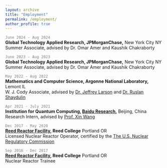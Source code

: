 ```yaml
---
layout: archive
title: "Employment"
permalink: /employment/
author_profile: true
---
```


<code style="color : Grey">June 2024 - Aug 2024</code>\
**Global Technology Applied Research, JPMorganChase,** New York City NY\
Summer Associate, advised by Dr. Omar Amer and Kaushik Chakraborty

<code style="color : Grey">June 2023 - Aug 2023</code>\
**Global Technology Applied Research, JPMorganChase,** New York City NY\
Summer Associate, advised by Dr. Omar Amer and Kaushik Chakraborty

<code style="color : Grey">May 2022 - Aug 2022</code>\
**Mathematics and Computer Science, Argonne National Laboratory,** Lemont IL\
W. J. Cody Associate, advised by [Dr. Jeffrey Larson](https://www.anl.gov/profile/jeffrey-m-larson) and [Dr. Ruslan Shaydulin](https://shaydul.in/)

<code style="color : Grey">Apr 2021 - July 2021</code>\
**Institution for Quantum Computing, [Baidu Research](http://research.baidu.com/Index),** Beijing, China\
Research Intern, advised by [Prof. Xin Wang](https://www.xinwang.info/)

<code style="color : Grey">Dec 2017 - May 2020</code>\
**[Reed Reactor Facility](https://reactor.reed.edu/index.html), Reed College** Portland OR\
Licensed Nuclear Reactor Operator, certified by the [The U.S. Nuclear Regulatory Commission](https://www.nrc.gov/)

<code style="color : Grey">Sep 2016 - Dec 2017</code>\
**[Reed Reactor Facility](https://reactor.reed.edu/index.html), Reed College** Portland OR\
Nuclear Reactor Trainee

<!-- <code style="color : Grey">June 2023 - Aug 2023</code>\
**JPMorganChase,** New York City NY\
*Summer Associate, Global Technology Applied Research*\
$\textcolor{grey}{Advised by Dr. Omar Amer and Kaushik Chakraborty}$


<code style="color : Grey">June 2023 - Aug 2023</code>\
**JPMorganChase,** New York City NY\
*Summer Associate, Global Technology Applied Research*\
$\textcolor{grey}{Advised by Dr. Omar Amer and Kaushik Chakraborty}$


<code style="color : Grey">May 2022 - Aug 2022</code>\
**Argonne National Laboratory,** Lemont IL\
*W. J. Cody Associate, Mathematics and Computer Science*\
Advised by [Dr. Jeffrey Larson](https://www.anl.gov/profile/jeffrey-m-larson) and [Dr. Ruslan Shaydulin](https://shaydul.in/)


<code style="color : Grey">Apr 2021 - July 2021</code>\
**[Baidu Research](http://research.baidu.com/Index),** Beijing, China\
*Research Intern, Institution for Quantum Computing*\
Advised by [Dr. Xin Wang](https://www.xinwang.info/)


<code style="color : Grey">Dec 2017 - May 2020</code>\
**[Reed Reactor Facility](https://reactor.reed.edu/index.html), Reed College** Portland OR\
*Licensed Nuclear Reactor Operator*\
Certified by the [The U.S. Nuclear Regulatory Commission](https://www.nrc.gov/)


<code style="color : Grey">Sep 2016 - Dec 2017</code>\
**[Reed Reactor Facility](https://reactor.reed.edu/index.html), Reed College** Portland OR\
Nuclear Reactor Trainee -->
